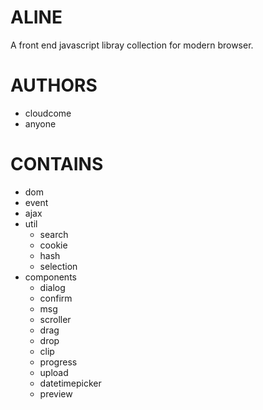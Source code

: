 # ALINE
A front end javascript libray collection for modern browser.

# AUTHORS
* cloudcome
* anyone

# CONTAINS
* dom
* event
* ajax
* util
	* search
	* cookie
	* hash
	* selection
* components
	* dialog
	* confirm
	* msg
	* scroller
	* drag
	* drop
	* clip
	* progress
	* upload
	* datetimepicker
	* preview
